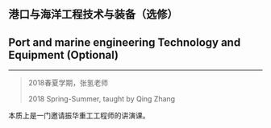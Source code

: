 ## 港口与海洋工程技术与装备（选修）

## Port and marine engineering Technology and Equipment (Optional)

---

> 2018春夏学期，张氢老师
>
> 2018 Spring-Summer, taught by Qing Zhang	

本质上是一门邀请振华重工工程师的讲演课。